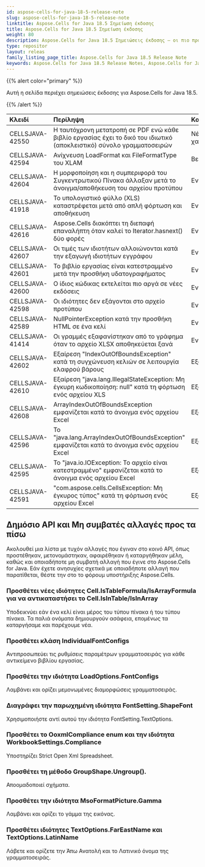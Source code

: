 ```yaml
---
id: aspose-cells-for-java-18-5-release-note
slug: aspose-cells-for-java-18-5-release-note
linktitle: Aspose.Cells for Java 18.5 Σημείωση έκδοσης
title: Aspose.Cells for Java 18.5 Σημείωση έκδοσης
weight: 80
description: Aspose.Cells for Java 18.5 Σημειώσεις έκδοσης – οι πιο πρόσφατες βελτιώσεις, νέες δυνατότητες και επιδιορθώσεις
type: repositor
layout: releas
family_listing_page_title: Aspose.Cells for Java 18.5 Release Note
keywords: Aspose.Cells for Java 18.5 Release Notes, Aspose.Cells for Java 18.5 updates and fixe
---
```

{{% alert color="primary" %}} 

Αυτή η σελίδα περιέχει σημειώσεις έκδοσης για Aspose.Cells for Java 18.5.

{{% /alert %}} 

|**Κλειδί**|**Περίληψη**|**Κατηγορία**|
| :- | :- | :- |
|CELLSJAVA-42550|Η ταυτόχρονη μετατροπή σε PDF ενώ κάθε βιβλίο εργασίας έχει το δικό του ιδιωτικό (αποκλειστικό) σύνολο γραμματοσειρών|Νέο χαρακτηριστικό|
|CELLSJAVA-42594|Ανίχνευση LoadFormat και FileFormatType του XLAM|Βελτιστοποίηση|
|CELLSJAVA-42604|Η μορφοποίηση και η συμπεριφορά του Συγκεντρωτικού Πίνακα άλλαξαν μετά το άνοιγμα/αποθήκευση του αρχείου προτύπου|Εντομο|
|CELLSJAVA-41918|Το υπολογιστικό φύλλο (XLS) καταστρέφεται μετά από απλή φόρτωση και αποθήκευση|Εντομο|
|CELLSJAVA-42616|Aspose.Cells διακόπτει τη διεπαφή επαναλήπτη όταν καλεί το Iterator.hasnext() δύο φορές|Εντομο|
|CELLSJAVA-42607|Οι τιμές των ιδιοτήτων αλλοιώνονται κατά την εξαγωγή ιδιοτήτων εγγράφου|Εντομο|
|CELLSJAVA-42601|Το βιβλίο εργασίας είναι κατεστραμμένο μετά την προσθήκη υδατογραφήματος|Εντομο|
|CELLSJAVA-42600|Ο ίδιος κώδικας εκτελείται πιο αργά σε νέες εκδόσεις|Εντομο|
|CELLSJAVA-42598|Οι ιδιότητες δεν εξάγονται στο αρχείο προτύπου|Εντομο|
|CELLSJAVA-42589|NullPointerException κατά την προσθήκη HTML σε ένα κελί|Εντομο|
|CELLSJAVA-41414|Οι γραμμές εξαφανίστηκαν από το γράφημα όταν το αρχείο XLSX αποθηκεύεται ξανά|Εντομο|
|CELLSJAVA-42602|Εξαίρεση "IndexOutOfBoundsException" κατά τη συγχώνευση κελιών σε λειτουργία ελαφρού βάρους|Εξαίρεση|
|CELLSJAVA-42610|Εξαίρεση "java.lang.IllegalStateException: Μη έγκυρη κωδικοποίηση: null" κατά τη φόρτωση ενός αρχείου XLS|Εξαίρεση|
|CELLSJAVA-42608|ArrayIndexOutOfBoundsException εμφανίζεται κατά το άνοιγμα ενός αρχείου Excel|Εξαίρεση|
|CELLSJAVA-42596|Το "java.lang.ArrayIndexOutOfBoundsException" εμφανίζεται κατά το άνοιγμα ενός αρχείου Excel|Εξαίρεση|
|CELLSJAVA-42595|Το "java.io.IOException: Το αρχείο είναι κατεστραμμένο" εμφανίζεται κατά το άνοιγμα ενός αρχείου Excel|Εξαίρεση|
|CELLSJAVA-42591|"com.aspose.cells.CellsException: Μη έγκυρος τύπος" κατά τη φόρτωση ενός αρχείου Excel|Εξαίρεση|
##  **Δημόσιο API και Μη συμβατές αλλαγές προς τα πίσω**
Ακολουθεί μια λίστα με τυχόν αλλαγές που έγιναν στο κοινό API, όπως προστέθηκαν, μετονομάστηκαν, αφαιρέθηκαν ή καταργήθηκαν μέλη, καθώς και οποιαδήποτε μη συμβατή αλλαγή που έγινε στο Aspose.Cells for Java. Εάν έχετε ανησυχίες σχετικά με οποιαδήποτε αλλαγή που παρατίθεται, θέστε την στο το φόρουμ υποστήριξης Aspose.Cells.
###  **Προσθέτει νέες ιδιότητες Cell.IsTableFormula/IsArrayFormula για να αντικαταστήσει το Cell.IsInTable/IsInArray**
Υποδεικνύει εάν ένα κελί είναι μέρος του τύπου πίνακα ή του τύπου πίνακα. Τα παλιά ονόματα δημιουργούν ασάφεια, επομένως τα καταργήσαμε και παρέχουμε νέα.
###  **Προσθέτει κλάση IndividualFontConfigs**
Αντιπροσωπεύει τις ρυθμίσεις παραμέτρων γραμματοσειράς για κάθε αντικείμενο βιβλίου εργασίας.
###  **Προσθέτει την ιδιότητα LoadOptions.FontConfigs**
Λαμβάνει και ορίζει μεμονωμένες διαμορφώσεις γραμματοσειράς.
###  **Διαγράφει την παρωχημένη ιδιότητα FontSetting.ShapeFont**
Χρησιμοποιήστε αντί αυτού την ιδιότητα FontSetting.TextOptions.
###  **Προσθέτει το OoxmlCompliance enum και την ιδιότητα WorkbookSettings.Compliance**
Υποστηρίζει Strict Open Xml Spreadsheet.
###  **Προσθέτει τη μέθοδο GroupShape.Ungroup().**
Αποομαδοποιεί σχήματα.
###  **Προσθέτει την ιδιότητα MsoFormatPicture.Gamma**
Λαμβάνει και ορίζει το γάμμα της εικόνας.
###  **Προσθέτει ιδιότητες TextOptions.FarEastName και TextOptions.LatinName**
Λάβετε και ορίζετε την Άπω Ανατολή και το Λατινικό όνομα της γραμματοσειράς.
